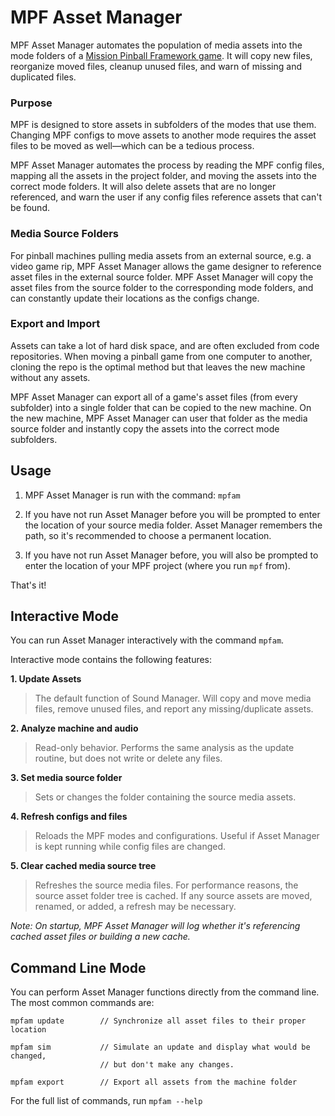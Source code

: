 MPF Asset Manager
=======================

MPF Asset Manager automates the population of media assets into the mode folders of
a [Mission Pinball Framework game](https://www.missionpinball.org). It will copy 
new files, reorganize moved files, cleanup unused files, and warn of missing 
and duplicated files.

### Purpose
MPF is designed to store assets in subfolders of the modes that use them. 
Changing MPF configs to move assets to another mode requires the asset files
to be moved as well—which can be a tedious process.

MPF Asset Manager automates the process by reading the MPF config files, 
mapping all the assets in the project folder, and moving the assets into the
correct mode folders. It will also delete assets that are no longer referenced,
and warn the user if any config files reference assets that can't be found.

### Media Source Folders
For pinball machines pulling media assets from an external source, e.g. a video
game rip, MPF Asset Manager allows the game designer to reference asset files
in the external source folder. MPF Asset Manager will copy the asset files from
the source folder to the corresponding mode folders, and can constantly update
their locations as the configs change.

### Export and Import
Assets can take a lot of hard disk space, and are often excluded from code
repositories. When moving a pinball game from one computer to another, cloning
the repo is the optimal method but that leaves the new machine without any
assets. 

MPF Asset Manager can export all of a game's asset files (from every subfolder)
into a single folder that can be copied to the new machine. On the new machine,
MPF Asset Manager can user that folder as the media source folder and instantly
copy the assets into the correct mode subfolders.


Usage
-------------

1. MPF Asset Manager is run with the command: `mpfam`

2. If you have not run Asset Manager before you will be prompted to enter
    the location of your source media folder. Asset Manager remembers the
    path, so it's recommended to choose a permanent location.

2. If you have not run Asset Manager before, you will also be prompted to
    enter the location of your MPF project (where you run `mpf` from).

That's it!


Interactive Mode
-----------------

You can run Asset Manager interactively with the command `mpfam`.

Interactive mode contains the following features:

**1. Update Assets**
> The default function of Sound Manager. Will copy and move media files,
> remove unused files, and report any missing/duplicate assets.

**2. Analyze machine and audio**
> Read-only behavior. Performs the same analysis as the update routine,
> but does not write or delete any files.

**3. Set media source folder**
> Sets or changes the folder containing the source media assets.

**4. Refresh configs and files**
> Reloads the MPF modes and configurations. Useful if Asset Manager is
> kept running while config files are changed.

**5. Clear cached media source tree**
> Refreshes the source media files. For performance reasons, the source
> asset folder tree is cached. If any source assets are moved, renamed,
> or added, a refresh may be necessary.

*Note: On startup, MPF Asset Manager will log whether it's referencing cached
asset files or building a new cache.*

Command Line Mode
------------------

You can perform Asset Manager functions directly from the command line. The
most common commands are:

```
mpfam update        // Synchronize all asset files to their proper location

mpfam sim           // Simulate an update and display what would be changed, 
                    // but don't make any changes.

mpfam export        // Export all assets from the machine folder
```

For the full list of commands, run `mpfam --help`